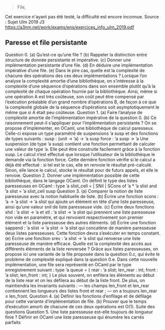> File, 

Cet exercice n'ayant pas été testé, la difficulté est encore inconnue.
Source : Sujet Ulm 2019 J3 https://a3nm.net/work/exams/ens/exercices_info_ulm_2019.pdf
## Paresse et file persistante
Question 0.
(a) Qu’est-ce qu’une file ?
(b) Rappeler la distinction entre structure de donnée persistante et impérative.
(c) Donner une implémentation persistante d’une file.
(d) En déduire une implémentation impérative d’une file.
(e) Dans le pire cas, quelle est la complexité de chacune des opérations des ces deux implémentations ?
Lorsque l’on analyse la complexité amortie d’une bibliothèque, on s’intéresse à la complexité d’une
séquence d’opérations dans son ensemble plutôt qu’à la complexité de chaque opération fournie par
la bibliothèque. Ainsi, même si une opération A est très coûteuse, son coût peut être compensé par
l’exécution préalable d’un grand nombre d’opérations B, de façon à ce que la complexité globale de la
séquence d’opérations soit asymptotiquement le même que si A était peu coûteuse.
Question 1.
(a) Faire l’analyse de complexité amortie de l’implémentation impérative de la question 0.
(b) Ce raisonnement peut-il s’appliquer pour l’implémentation persistante ?
On se propose d’implémenter, en OCaml, une bibliothèque de calcul paresseux. Celle-ci expose un
type paramétré de suspensions ’a susp et des fonctions de types suivants :
susp : (unit -> ’a) -> ’a susp
force : ’a susp -> ’a
Une suspension (de type ’a susp) contient une fonction permettant de calculer une valeur de type ’a.
Elle peut être construite facilement grâce à la fonction susp. Le calcul n’est effectué que lorsque
l’utilisateur de la bibliothèque le demande via la fonction force. Cette dernière fonction vérifie si le
calcul a déjà été effectué : si tel est le cas, elle en renvoie le résultat pré-calculé. Sinon, elle lance le
calcul, stocke le résultat pour de futurs appels, et elle le renvoie.
Question 2. Donner une implémentation possible de cette bibliothèque, dans le langage OCaml.
On définit le type des listes paresseuses en OCaml :
type ’a slist_cell =
| SNil
| SCons of ’a * ’a slist
and ’a slist = ’a slist_cell susp
Question 3.
(a) Comparer la notion de liste paresseuse avec la notion habituelle de liste.
(b) Écrire une fonction scons : ’a -> ’a slist -> ’a slist qui ajoute un élément en tête d’une
liste paresseuse, ainsi qu’une valeur snil de liste paresseuse vide.
(c) Écrire deux fonctions shd : ’a slist -> ’a et stl : ’a slist -> ’a slist qui prennent
une liste paresseuse non vide en paramètre, et qui renvoient respectivement son premier élément
et la liste paresseuse des autres éléments.
(d) Écrire une fonction sappend : ’a slist -> ’a slist -> ’a slist qui concatène de manière
paresseuse deux listes paresseuses. Cette fonction devra s’exécuter en temps constant.
(e) Écrire une fonction srev : ’a slist -> ’a slist qui renverse une liste paresseuse de manière
efficace. Quelle est la complexité des accès aux différents éléments de la liste renversée ?
Grâce aux listes paresseuses, on propose ici une variante de la file proposée dans la question 0.c, qui
évite le problème de complexité expliqué dans la question 0.e. Dans cette nouvelle implémentation, une
file sera représenté en OCaml par le type enregistrement suivant :
type ’a queue = {
rear : ’a slist;
len_rear : int;
front : ’a slist;
len_front : int;
}
Le plus souvent, on enfilera les éléments au début de la liste rear et on les défilera au début de la liste
front. De plus, on maintiendra les invariants suivants :
— les champs len_front et len_rear contiennent les longueurs des listes front et rear ;
— on a toujours len_rear ≤ len_front.
Question 4.
(a) Définir les fonctions d’enfilage et de défilage pour cette variante d’implémentation de file.
(b) Prouver que le temps d’exécution amorti de chacune de ces deux opérations est O(1).
Suite des questions
Question 5. Une liste paresseuse est-elle toujours de longueur finie ? Définir en OCaml une liste
paresseuse qui énumère les carrés parfaits
<!--stackedit_data:
eyJoaXN0b3J5IjpbLTE0MTE1MDE0NzZdfQ==
-->
